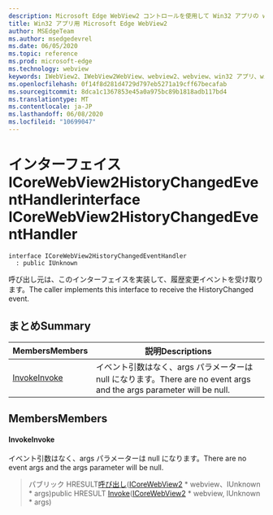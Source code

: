 ```yaml
---
description: Microsoft Edge WebView2 コントロールを使用して Win32 アプリの web コンテンツをホストする
title: Win32 アプリ用 Microsoft Edge WebView2
author: MSEdgeTeam
ms.author: msedgedevrel
ms.date: 06/05/2020
ms.topic: reference
ms.prod: microsoft-edge
ms.technology: webview
keywords: IWebView2、IWebView2WebView、webview2、webview、win32 アプリ、win32、edge、ICoreWebView2、ICoreWebView2Controller、browser control、edge html
ms.openlocfilehash: 0f14f8d281d4729d797eb5271a19cff67becafab
ms.sourcegitcommit: 8dca1c1367853e45a0a975bc89b1818adb117bd4
ms.translationtype: MT
ms.contentlocale: ja-JP
ms.lasthandoff: 06/08/2020
ms.locfileid: "10699047"
---
```

# <span data-ttu-id="63385-104">インターフェイス ICoreWebView2HistoryChangedEventHandler</span><span class="sxs-lookup"><span data-stu-id="63385-104">interface ICoreWebView2HistoryChangedEventHandler</span></span> 

```
interface ICoreWebView2HistoryChangedEventHandler
  : public IUnknown
```

<span data-ttu-id="63385-105">呼び出し元は、このインターフェイスを実装して、履歴変更イベントを受け取ります。</span><span class="sxs-lookup"><span data-stu-id="63385-105">The caller implements this interface to receive the HistoryChanged event.</span></span>

## <span data-ttu-id="63385-106">まとめ</span><span class="sxs-lookup"><span data-stu-id="63385-106">Summary</span></span>

 <span data-ttu-id="63385-107">Members</span><span class="sxs-lookup"><span data-stu-id="63385-107">Members</span></span>                        | <span data-ttu-id="63385-108">説明</span><span class="sxs-lookup"><span data-stu-id="63385-108">Descriptions</span></span>
--------------------------------|---------------------------------------------
[<span data-ttu-id="63385-109">Invoke</span><span class="sxs-lookup"><span data-stu-id="63385-109">Invoke</span></span>](#invoke) | <span data-ttu-id="63385-110">イベント引数はなく、args パラメーターは null になります。</span><span class="sxs-lookup"><span data-stu-id="63385-110">There are no event args and the args parameter will be null.</span></span>

## <span data-ttu-id="63385-111">Members</span><span class="sxs-lookup"><span data-stu-id="63385-111">Members</span></span>

#### <span data-ttu-id="63385-112">Invoke</span><span class="sxs-lookup"><span data-stu-id="63385-112">Invoke</span></span> 

<span data-ttu-id="63385-113">イベント引数はなく、args パラメーターは null になります。</span><span class="sxs-lookup"><span data-stu-id="63385-113">There are no event args and the args parameter will be null.</span></span>

> <span data-ttu-id="63385-114">パブリック HRESULT[呼び出し](#invoke)([ICoreWebView2](icorewebview2.md) \* webview、IUnknown \* args)</span><span class="sxs-lookup"><span data-stu-id="63385-114">public HRESULT [Invoke](#invoke)([ICoreWebView2](icorewebview2.md) \* webview, IUnknown \* args)</span></span>

